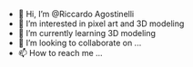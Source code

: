 - 👋 Hi, I’m @Riccardo Agostinelli
- 👀 I’m interested in pixel art and 3D modeling
- 🌱 I’m currently learning 3D modeling
- 💞️ I’m looking to collaborate on ...
- 📫 How to reach me ...

<!---
Rokman-dev/Rokman-dev is a ✨ special ✨ repository because its `README.md` (this file) appears on your GitHub profile.
You can click the Preview link to take a look at your changes.
--->
